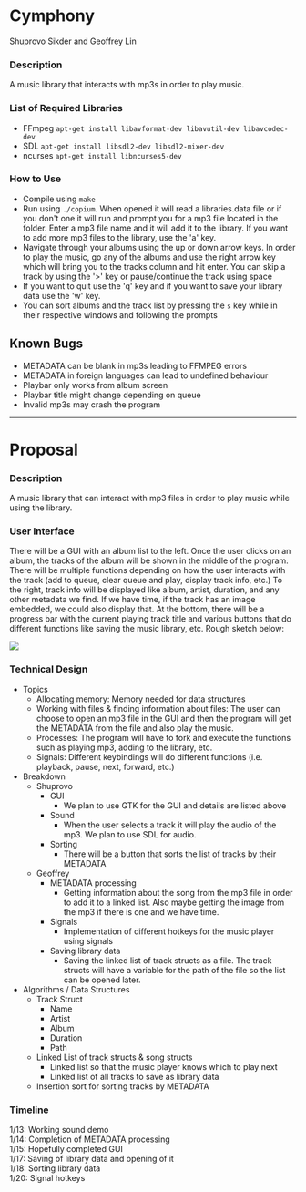 # Cymphony

Shuprovo Sikder and Geoffrey Lin  

### Description
A music library that interacts with mp3s in order to play music. 

### List of Required Libraries
- FFmpeg
	`apt-get install libavformat-dev libavutil-dev libavcodec-dev`
- SDL
	`apt-get install libsdl2-dev libsdl2-mixer-dev`
- ncurses
  `apt-get install libncurses5-dev`

### How to Use
- Compile using `make`
- Run using `./copium`. When opened it will read a libraries.data file or if you don't one it will run and prompt you for a mp3 file located in the folder. Enter a mp3 file name and it will add it to the library. If you want to add more mp3 files to the library, use the 'a' key.
- Navigate through your albums using the up or down arrow keys. In order to play the music, go any of the albums and use the right arrow key which will bring you to the tracks column and hit enter. You can skip a track by using the '>' key or pause/continue the track using space
- If you want to quit use the 'q'  key and if you want to save your library data use the 'w' key.
- You can sort albums and the track list by pressing the `s` key while in their respective windows and following the prompts

## Known Bugs
- METADATA can be blank in mp3s leading to FFMPEG errors
- METADATA in foreign languages can lead to undefined behaviour
- Playbar only works from album screen
- Playbar title might change depending on queue
- Invalid mp3s may crash the program

-------------------------------------
# Proposal

### Description
A music library that can interact with mp3 files in order to play music while using the library.

### User Interface
There will be a GUI with an album list to the left. Once the user clicks on an album, the tracks of the album will be shown in the middle of the program. There will be multiple functions depending on how the user interacts with the track (add to queue, clear queue and play, display track info, etc.) To the right, track info will be displayed like album, artist, duration, and any other metadata we find. If we have time, if the track has an image embedded, we could also display that. At the bottom, there will be a progress bar with the current playing track title and various buttons that do different functions like saving the music library, etc. Rough sketch below:

![](https://i.imgur.com/rAAnkCw.png)

### Technical Design
- Topics
  - Allocating memory: Memory needed for data structures
  - Working with files & finding information about files: The user can choose to open an mp3 file in the GUI and then the program will get the METADATA from the file and also play the music.
  - Processes: The program will have to fork and execute the functions such as playing mp3, adding to the library, etc.
  - Signals: Different keybindings will do different functions (i.e. playback, pause, next, forward, etc.)
- Breakdown
  - Shuprovo
    - GUI
      - We plan to use GTK for the GUI and details are listed above
    - Sound
      - When the user selects a track it will play the audio of the mp3. We plan to use SDL for audio.
    - Sorting
      - There will be a button that sorts the list of tracks by their METADATA
  - Geoffrey
    - METADATA processing
      - Getting information about the song from the mp3 file in order to add it to a linked list. Also maybe getting the image from the mp3 if there is one and we have time.
    - Signals
      - Implementation of different hotkeys for the music player using signals
    - Saving library data
      - Saving the linked list of track structs as a file. The track structs will have a variable for the path of the file so the list can be opened later.
- Algorithms / Data Structures
  - Track Struct
    - Name
    - Artist
    - Album
    - Duration
    - Path
  - Linked List of track structs & song structs
    - Linked list so that the music player knows which to play next
    - Linked list of all tracks to save as library data
  - Insertion sort for sorting tracks by METADATA

### Timeline
1/13: Working sound demo  
1/14: Completion of METADATA processing  
1/15: Hopefully completed GUI  
1/17: Saving of library data and opening of it  
1/18: Sorting library data  
1/20: Signal hotkeys  
